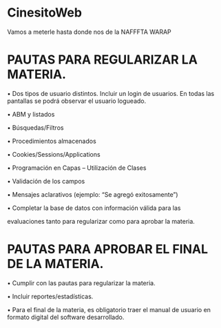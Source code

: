 # CinesitoWeb
Vamos a meterle hasta donde nos de la NAFFFTA WARAP


PAUTAS PARA REGULARIZAR LA MATERIA.
============================================
• Dos tipos de usuario distintos. Incluir un login de usuarios. En
todas las pantallas se podrá observar el usuario logueado.

• ABM y listados

• Búsquedas/Filtros

• Procedimientos almacenados

• Cookies/Sessions/Applications

• Programación en Capas – Utilización de Clases

• Validación de los campos

• Mensajes aclarativos (ejemplo: “Se agregó exitosamente”)

• Completar la base de datos con información válida para las

evaluaciones tanto para regularizar como para aprobar la
materia.

PAUTAS PARA APROBAR EL FINAL DE LA MATERIA.
============================================

• Cumplir con las pautas para regularizar la materia.

• Incluir reportes/estadísticas.

• Para el final de la materia, es obligatorio traer el manual
de usuario en formato digital del software desarrollado.
